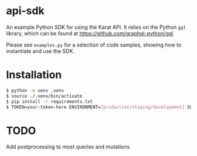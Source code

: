 # api-sdk

An example Python SDK for using the Karat API. It relies on the Python `gql` library, which can be found at https://github.com/graphql-python/gql

Please see `examples.py` for a selection of code samples, showing how to instantiate and use the SDK.

# Installation
```bash
$ python -m venv .venv
$ source ./.venv/bin/activate
$ pip install -r requirements.txt
$ TOKEN=your-token-here ENVIRONMENT=[production/staging/development] SUBDOMAIN=your-subdomain-here python examples.py
```


# TODO
Add postprocessing to most queries and mutations